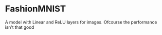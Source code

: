 # FashionMNIST
A model with Linear and ReLU layers for images. Ofcourse the performance isn't that good
